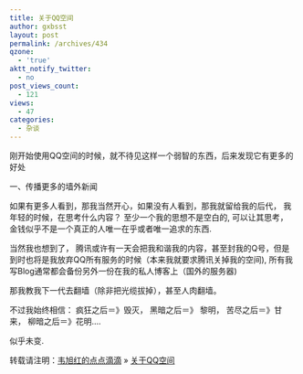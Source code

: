 ```yaml
---
title: 关于QQ空间
author: gxbsst
layout: post
permalink: /archives/434
qzone:
  - 'true'
aktt_notify_twitter:
  - no
post_views_count:
  - 121
views:
  - 47
categories:
  - 杂谈
---
```

刚开始使用QQ空间的时候，就不待见这样一个弱智的东西，后来发现它有更多的好处

一、传播更多的墙外新闻

如果有更多人看到，那我当然开心，如果没有人看到，那我就留给我的后代， 我年轻的时候，在思考什么内容？ 至少一个我的思想不是空白的, 可以让其思考， 金钱似乎不是一个真正的人唯一在乎或者唯一追求的东西.

当然我也想到了， 腾讯或许有一天会把我和谐我的内容，甚至封我的Q号，但是到时也将是我放弃QQ所有服务的时候（本来我就要求腾讯关掉我的空间), 所有我写Blog通常都会备份另外一份在我的私人博客上（国外的服务器)

那我教我下一代去翻墙（除非把光缆拔掉），甚至人肉翻墙。

不过我始终相信： 疯狂之后＝》毁灭， 黑暗之后＝》 黎明， 苦尽之后＝》甘来， 柳暗之后＝》花明&#8230;.

似乎未变.

转载请注明：[韦旭红的点点滴滴][1] &raquo; [关于QQ空间][2]

 [1]: http://www.weixuhong.com
 [2]: http://www.weixuhong.com/archives/434